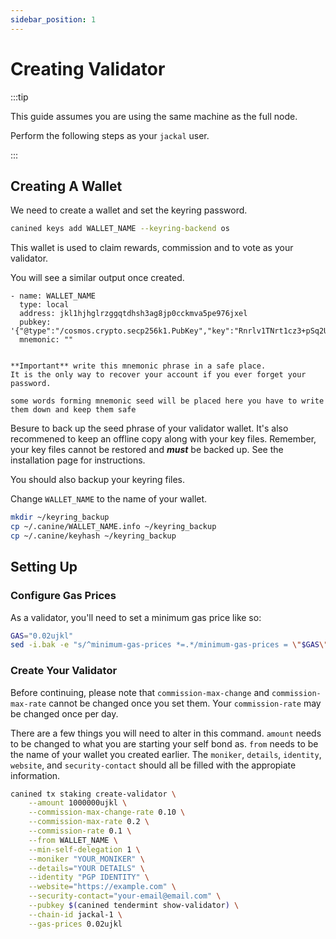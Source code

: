 ```yaml
---
sidebar_position: 1
---
```

# Creating Validator


:::tip

This guide assumes you are using the same machine as the full node.

Perform the following steps as your `jackal` user.

:::

## Creating A Wallet

We need to create a wallet and set the keyring password.

```sh
canined keys add WALLET_NAME --keyring-backend os
```

This wallet is used to claim rewards, commission and to vote as your validator.

You will see a similar output once created.

```
- name: WALLET_NAME
  type: local
  address: jkl1hjhglrzggqtdhsh3ag8jp0cckmva5pe976jxel
  pubkey: '{"@type":"/cosmos.crypto.secp256k1.PubKey","key":"Rnrlv1TNrt1cz3+pSq2UDNiJQZINNlgtkNousVlkugZ7"}'
  mnemonic: ""


**Important** write this mnemonic phrase in a safe place.
It is the only way to recover your account if you ever forget your password.

some words forming mnemonic seed will be placed here you have to write them down and keep them safe
```

Besure to back up the seed phrase of your validator wallet.  It's also recommened to keep an offline copy along with your key files.  Remember, your key files cannot be restored and ***must*** be backed up.  See the installation page for instructions.

You should also backup your keyring files.

Change `WALLET_NAME` to the name of your wallet.
```sh
mkdir ~/keyring_backup
cp ~/.canine/WALLET_NAME.info ~/keyring_backup
cp ~/.canine/keyhash ~/keyring_backup
```

## Setting Up

### Configure Gas Prices

As a validator, you'll need to set a minimum gas price like so:
```sh
GAS="0.02ujkl"
sed -i.bak -e "s/^minimum-gas-prices *=.*/minimum-gas-prices = \"$GAS\"/" $HOME/.canine/config/app.toml
```

### Create Your Validator

Before continuing, please note that `commission-max-change` and `commission-max-rate` cannot be changed once you set them.  Your `commission-rate` may be changed once per day.

There are a few things you will need to alter in this command.  `amount` needs to be changed to what you are starting your self bond as.  `from` needs to be the name of your wallet you created earlier.  The `moniker`, `details`, `identity`, `website`, and `security-contact` should all be filled with the appropiate information.
```sh
canined tx staking create-validator \
    --amount 1000000ujkl \
    --commission-max-change-rate 0.10 \
    --commission-max-rate 0.2 \
    --commission-rate 0.1 \
    --from WALLET_NAME \
    --min-self-delegation 1 \
    --moniker "YOUR_MONIKER" \
    --details="YOUR DETAILS" \
    --identity "PGP IDENTITY" \
    --website="https://example.com" \
    --security-contact="your-email@email.com" \
    --pubkey $(canined tendermint show-validator) \
    --chain-id jackal-1 \
    --gas-prices 0.02ujkl
```
